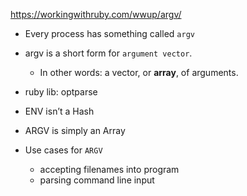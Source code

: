 https://workingwithruby.com/wwup/argv/

+ Every process has something called `argv`

+ argv is a short form for `argument vector`.
    + In other words: a vector, or **array**, of arguments.

+ ruby lib: optparse

+ ENV isn’t a Hash
+ ARGV is simply an Array

+ Use cases for `ARGV`
    + accepting filenames into program
    + parsing command line input



